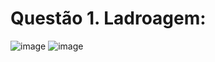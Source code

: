 # Questão 1. Ladroagem: 

![image](https://user-images.githubusercontent.com/52607671/175661720-3a253838-7725-4c87-b273-49b56f5f26ad.png)
![image](https://user-images.githubusercontent.com/52607671/175661748-3b2ec00d-a1f4-449e-a584-51bda81212ca.png)
